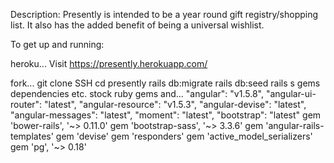 Description: 
Presently is intended to be a year round gift registry/shopping list. It also has the added benefit of being a universal wishlist. 

To get up and running:

  heroku...
    Visit https://presently.herokuapp.com/

  fork...
    git clone SSH
    cd presently
    rails db:migrate
    rails db:seed
    rails s
    gems dependencies etc.
    stock ruby gems and...
      "angular": "v1.5.8",
      "angular-ui-router": "latest",
      "angular-resource": "v1.5.3",
      "angular-devise": "latest",
      "angular-messages": "latest",
      "moment": "latest",
      "bootstrap": "latest"
      gem 'bower-rails', '~> 0.11.0'
      gem 'bootstrap-sass', '~> 3.3.6'
      gem 'angular-rails-templates'
      gem 'devise'
      gem 'responders'
      gem 'active_model_serializers'
      gem 'pg', '~> 0.18'
